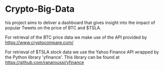 # Crypto-Big-Data
his project aims to deliver a dashboard that gives insight into the impact of popular Tweets on the price of BTC and $TSLA.

For retrieval of the BTC price data we make use of the API provided by https://www.cryptocompare.com/

For retrieval of $TSLA stock data we use the Yahoo Finance API wrapped by the Python library 'yfinance'. This library can be found at https://github.com/ranaroussi/yfinance
